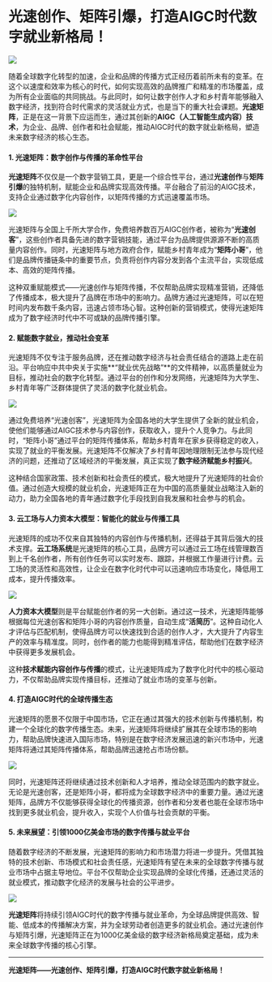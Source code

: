 # 光速创作、矩阵引爆，打造AIGC时代数字就业新格局！

![](https://file.liyuechun.com/AI%E8%AE%BE%E8%AE%A1%E5%B8%88-%E5%9C%B0%E9%93%81%E7%AB%99%E7%AB%99%E5%8F%B0%E7%8E%BB%E7%92%83%E9%97%A8logo%E6%A0%B7%E6%9C%BA%20%281728700538%29.jpeg)

随着全球数字化转型的加速，企业和品牌的传播方式正经历着前所未有的变革。在这个以速度和效率为核心的时代，如何实现高效的品牌推广和精准的市场覆盖，成为所有企业面临的共同挑战。与此同时，如何让数字创作人才和乡村青年能够融入数字经济，找到符合时代需求的灵活就业方式，也是当下的重大社会课题。**光速矩阵**，正是在这一背景下应运而生，通过其创新的**AIGC（人工智能生成内容）技术**，为企业、品牌、创作者和社会赋能，推动AIGC时代的数字就业新格局，塑造未来数字经济的核心生态。

#### 1. 光速矩阵：数字创作与传播的革命性平台

**光速矩阵**不仅仅是一个数字营销工具，更是一个综合性平台，通过**光速创作**与**矩阵引爆**的独特机制，赋能企业和品牌实现高效传播。平台融合了前沿的AIGC技术，支持企业通过数字化内容创作，以矩阵传播的方式迅速覆盖市场。

![](https://file.liyuechun.com/AI%E8%AE%BE%E8%AE%A1%E5%B8%88-%E6%88%B7%E5%A4%96%E5%85%AC%E5%8F%B8%E5%A4%A7%E6%A5%BC3D%20logo%E6%95%88%E6%9E%9C%20%281728702468%29.jpeg)

光速矩阵与全国上千所大学合作，免费培养数百万AIGC创作者，被称为“**光速创客**”，这些创作者具备先进的数字营销技能，通过平台为品牌提供源源不断的高质量内容创作。同时，光速矩阵与地方政府合作，赋能乡村青年成为“**矩阵小哥**”，他们是品牌传播链条中的重要节点，负责将创作内容分发到各个主流平台，实现低成本、高效的矩阵传播。

这种双重赋能模式——光速创作与矩阵传播，不仅帮助品牌实现精准营销，还降低了传播成本，极大提升了品牌在市场中的影响力。品牌方通过光速矩阵，可以在短时间内发布数千条内容，迅速占领市场心智。这种创新的营销模式，使得光速矩阵成为了数字经济时代中不可或缺的品牌传播引擎。

#### 2. 赋能数字就业，推动社会变革

光速矩阵不仅专注于服务品牌，还在推动数字经济与社会责任结合的道路上走在前沿。平台响应中共中央关于实施**“就业优先战略”**的文件精神，以高质量就业为目标，推动社会的数字化转型。通过平台的创作和分发网络，光速矩阵为大学生、乡村青年等广泛群体提供了灵活的数字化就业机会。

![](https://file.liyuechun.com/AI%E8%AE%BE%E8%AE%A1%E5%B8%88-%E5%80%BE%E6%96%9C%E8%A7%92%E5%BA%A6%E7%A7%91%E6%8A%80%E6%84%9F%E5%8F%91%E5%B8%83%E4%BC%9A%E6%B4%BB%E5%8A%A8%E5%B1%95%E5%8E%85%E6%BC%94%E8%AE%B2%E5%8F%B0%E8%88%9E%E5%8F%B0%E5%8F%91%E5%85%89%E5%A4%A7%E5%B1%8F%E7%94%B5%E5%AD%90%E5%B1%8Flogo%E6%A0%B7%E6%9C%BA%20%281728697077%29.jpeg)

通过免费培养“光速创客”，光速矩阵为全国各地的大学生提供了全新的就业机会，使他们能够通过AIGC技术参与内容创作，获取收入，提升个人竞争力。与此同时，“矩阵小哥”通过平台的矩阵传播体系，帮助乡村青年在家乡获得稳定的收入，实现了就业的平衡发展。光速矩阵不仅解决了乡村青年因地理限制无法参与现代经济的问题，还推动了区域经济的平衡发展，真正实现了**数字经济赋能乡村振兴**。

这种结合国家政策、技术创新和社会责任的模式，极大地提升了光速矩阵的社会价值。通过创造大规模的就业机会，光速矩阵正在为中国的高质量就业战略注入新的动力，助力全国各地的青年通过数字化手段找到自我发展和社会参与的机会。

#### 3. 云工场与人力资本大模型：智能化的就业与传播工具

光速矩阵的成功不仅来自其独特的内容创作与传播机制，还得益于其背后强大的技术支撑。**云工场系统**是光速矩阵的核心工具，品牌方可以通过云工场在线管理数百到上千名创作者，所有创作任务可以实时发布、跟踪，并根据工作量进行计费。云工场的灵活性和高效性，让企业在数字化时代中可以迅速响应市场变化，降低用工成本，提升传播效率。

![](https://file.liyuechun.com/AI%E8%AE%BE%E8%AE%A1%E5%B8%88-%E5%AE%A4%E5%86%85%E5%8F%91%E5%B8%83%E4%BC%9A%E6%98%BE%E7%A4%BA%E5%B1%8F%E5%A4%A7%E5%B1%8F%E6%A0%B7%E6%9C%BA%20%281728702669%29.jpeg)

**人力资本大模型**则是平台赋能创作者的另一大创新。通过这一技术，光速矩阵能够根据每位光速创客和矩阵小哥的内容创作质量，自动生成“**活简历**”。这种自动化人才评估与匹配机制，使得品牌方可以快速找到合适的创作人才，大大提升了内容生产的效率与精准度。同时，创作者的能力也能得到精准评估，帮助他们在数字经济中获得更多发展机会。

这种**技术赋能内容创作与传播**的模式，让光速矩阵成为了数字化时代中的核心驱动力，不仅帮助品牌实现传播目标，还推动了就业市场的变革与创新。

#### 4. 打造AIGC时代的全球传播生态

光速矩阵的愿景不仅限于中国市场，它正在通过其强大的技术创新与传播机制，构建一个全球化的数字传播生态。未来，光速矩阵将继续扩展其在全球市场的影响力，帮助品牌快速进入国际市场，特别是在数字经济发展迅速的新兴市场中，光速矩阵将通过其矩阵传播体系，帮助品牌迅速抢占市场份额。

![](https://file.liyuechun.com/AI%E8%AE%BE%E8%AE%A1%E5%B8%88-%E6%88%B7%E5%A4%96%E5%A2%99%E5%A3%81%E5%B9%BF%E5%91%8A%E7%89%8Clogo%E6%A0%B7%E6%9C%BA%20%281728702838%29.jpeg)

同时，光速矩阵还将继续通过技术创新和人才培养，推动全球范围内的数字就业。无论是光速创客，还是矩阵小哥，都将成为全球数字经济中的重要力量。通过光速矩阵，品牌方不仅能够获得全球化的传播资源，创作者和分发者也能在全球市场中找到更多就业机会，提升收入，实现个人价值与社会贡献的平衡。

#### 5. 未来展望：引领1000亿美金市场的数字传播与就业平台

随着数字经济的不断发展，光速矩阵的影响力和市场潜力将进一步提升。凭借其独特的技术创新、市场模式和社会责任感，光速矩阵有望在未来的全球数字传播与就业市场中占据主导地位。平台不仅帮助企业实现品牌的全球化传播，还通过灵活的就业模式，推动数字化经济的发展与社会的公平进步。

![](https://file.liyuechun.com/AI%E8%AE%BE%E8%AE%A1%E5%B8%88-%E7%94%B5%E8%84%91%E5%B9%B3%E6%9D%BF%E5%B1%95%E7%A4%BA%E6%95%88%E6%9E%9C%20%281728703182%29.jpeg)

**光速矩阵**将持续引领AIGC时代的数字传播与就业革命，为全球品牌提供高效、智能、低成本的传播解决方案，并为全球劳动者创造更多的就业机会。通过光速创作与矩阵引爆，光速矩阵正在为1000亿美金级的数字经济新格局奠定基础，成为未来全球数字传播的核心引擎。

------

**光速矩阵——光速创作、矩阵引爆，打造AIGC时代数字就业新格局！**
